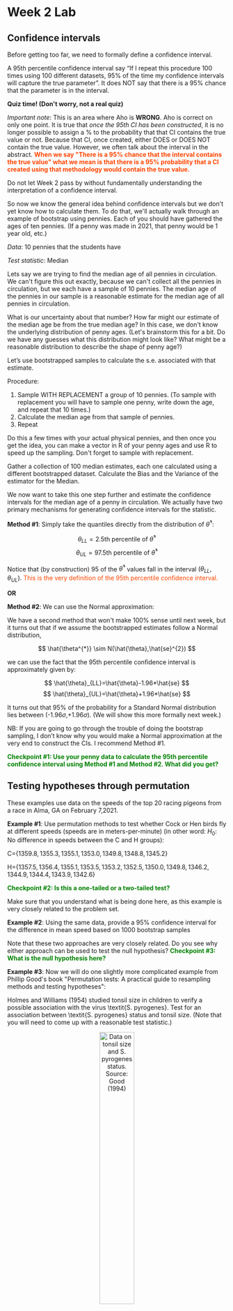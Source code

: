 Week 2 Lab
=============

Confidence intervals
-----------------------

Before getting too far, we need to formally define a confidence interval. 

A 95th percentile confidence interval say “If I repeat this procedure 100 times using 100 different datasets, 95% of the time my confidence intervals will capture the true parameter”. It does NOT say that there is a 95% chance that the parameter is in the interval.

**Quiz time! (Don't worry, not a real quiz)**

*Important note*: This is an area where Aho is **WRONG**. Aho is correct on only one point. It is true that *once the 95th CI has been constructed*, it is no longer possible to assign a $\%$ to the probability that that CI contains the true value or not. Because that CI, once created, either DOES or DOES NOT contain the true value. However, we often talk about the interval in the abstract. **<span style="color: orangered;">When we say "There is a 95$\%$ chance that the interval contains the true value" what we mean is that there is a 95$\%$ probability that a CI created using that methodology would contain the true value.</span>**

Do not let Week 2 pass by without fundamentally understanding the interpretation of a confidence interval. 

So now we know the general idea behind confidence intervals but we don't yet know how to calculate them. To do that, we'll actually walk through an example of bootstrap using pennies. Each of you should have gathered the ages of ten pennies. (If a penny was made in 2021, that penny would be 1 year old, etc.)

*Data*: 10 pennies that the students have

*Test statistic*: Median

Lets say we are trying to find the median age of all pennies in circulation. We can't figure this out exactly, because we can't collect all the pennies in circulation, but we each have a sample of 10 pennies. The median age of the pennies in our sample is a reasonable estimate for the median age of all pennies in circulation. 

What is our uncertainty about that number? How far might our estimate of the median age be from the true median age? In this case, we don't know the underlying distribution of penny ages. (Let's brainstorm this for a bit. Do we have any guesses what this distribution might look like? What might be a reasonable distribution to describe the shape of penny age?) 

Let’s use bootstrapped samples to calculate the s.e. associated with that estimate.

Procedure: 
1. Sample WITH REPLACEMENT a group of 10 pennies. (To sample with replacement you will have to sample one penny, write down the age, and repeat that 10 times.)
2. Calculate the median age from that sample of pennies.
3. Repeat

Do this a few times with your actual physical pennies, and then once you get the idea, you can make a vector in R of your penny ages and use R to speed up the sampling. Don't forget to sample with replacement.

Gather a collection of 100 median estimates, each one calculated using a different bootstrapped dataset. Calculate the Bias and the Variance of the estimator for the Median.

We now want to take this one step further and estimate the confidence intervals for the median age of a penny in circulation. We actually have two primary mechanisms for generating confidence intervals for the statistic.

**Method #1**: Simply take the quantiles directly from the distribution of $\hat{\theta}^{*}$:

$$
\theta_{LL} = \mbox{2.5th percentile of } \hat{\theta}^{*}
$$
$$
\theta_{UL} = \mbox{97.5th percentile of } \hat{\theta}^{*}
$$

Notice that (by construction) 95$%$ of the $\hat{\theta}^{*}$ values fall in the interval $(\theta_{LL},\theta_{UL})$. <span style="color: orangered;">This is the very definition of the 95th percentile confidence interval.</span>

**OR** 

**Method #2**: We can use the Normal approximation:

We have a second method that won't make 100\% sense until next week, but it turns out that if we assume the bootstrapped estimates follow a Normal distribution, 

$$
\hat{\theta^{*}} \sim N(\hat{\theta},\hat{se}^{2})
$$

we can use the fact that the 95th percentile confidence interval is approximately given by:

$$
\hat{\theta}_{LL}=\hat{\theta}-1.96*\hat{se}
$$
$$
\hat{\theta}_{UL}=\hat{\theta}+1.96*\hat{se}
$$

It turns out that 95$\%$ of the probability for a Standard Normal distribution lies between (-1.96$\sigma$,+1.96$\sigma$). (We will show this more formally next week.) 

NB: If you are going to go through the trouble of doing the bootstrap sampling, I don’t know why you would make a Normal approximation at the very end to construct the CIs. I recommend Method #1.

**<span style="color: green;">Checkpoint #1: Use your penny data to calculate the 95th percentile confidence interval using Method #1 and Method #2. What did you get?</span>**

Testing hypotheses through permutation
------------------------------------

These examples use data on the speeds of the top 20 racing pigeons from a race in Alma, GA on February 7,2021. 

**Example #1**: Use permutation methods to test whether Cock or Hen birds fly at different speeds (speeds are in meters-per-minute) (in other word: $H_{0}$: No difference in speeds between the C and H groups):

C=$\{1359.8,1355.3,1355.1,1353.0,1349.8,1348.8,1345.2\}$

H=$\{1357.5,1356.4,1355.1,1353.5,1353.2,1352.5,1350.0,1349.8,1346.2,1344.9,1344.4,1343.9,1342.6\}$

**<span style="color: green;">Checkpoint #2: Is this a one-tailed or a two-tailed test?</span>**

Make sure that you understand what is being done here, as this example is very closely related to the problem set.


**Example #2**: Using the same data, provide a 95% confidence interval for the difference in mean speed based on 1000 bootstrap samples

Note that these two approaches are very closely related. Do you see why either approach can be used to test the null hypothesis? **<span style="color: green;">Checkpoint #3: What is the null hypothesis here?</span>**

**Example #3**: Now we will do one slightly more complicated example from Phillip Good's book "Permutation tests: A practical guide to resampling methods and testing hypotheses":

Holmes and Williams (1954) studied tonsil size in children to verify a possible association with the virus \textit{S. pyrogenes}. Test for an association between \textit{S. pyrogenes} status and tonsil size. (Note that you will need to come up with a reasonable test statistic.)

<div class="figure" style="text-align: center">
<img src="Table2categories.png" alt="Data on tonsil size and S. pyrogenes status. Source: Good (1994)" width="40%" />
<p class="caption">(\#fig:unnamed-chunk-1)Data on tonsil size and S. pyrogenes status. Source: Good (1994)</p>
</div>

Now lets consider the full dataset, where tonsil size is divided into three categories. How would we do the test now? **<span style="color: green;">Checkpoint #4: What is the new test statistic? (There are many options.)</span>** What 'labels' do you permute?

<div class="figure" style="text-align: center">
<img src="Table3categories.png" alt="Fill dataset on tonsil size and S. pyrogenes status. Source: Good (1994)" width="50%" />
<p class="caption">(\#fig:unnamed-chunk-2)Fill dataset on tonsil size and S. pyrogenes status. Source: Good (1994)</p>
</div>

Basics of bootstrap and jackknife
------------------------------------

To get started with bootstrap and jackknife techniques, we start by working through a very simple example. First we simulate some data


```r
x<-seq(0,9,by=1)
```

This will constutute our "data". Let's print the result of sampling with replacement to get a sense for it...


```r
table(sample(x,size=length(x),replace=T))
```

```
## 
## 0 1 3 5 6 8 9 
## 2 1 1 1 2 2 1
```

Now we will write a little script to take bootstrap samples and calculate the means of each of these bootstrap samples


```r
xmeans<-vector(length=1000)
for (i in 1:1000)
  {
  xmeans[i]<-mean(sample(x,replace=T))
  }
```

The actual number of bootstrapped samples is arbitrary *at this point* but there are ways of characterizing the precision of the bootstrap (jackknife-after-bootstrap) which might inform the number of bootstrap samples needed. *In practice*, people tend to pick some arbitrary but large number of bootstrap samples because computers are so fast that it is often easy to draw far more samples than are actually needed. When calculation of the statistic is slow (as might be the case if you are using the samples to construct a phylogeny, for example), then you would need to be more concerned with the number of bootstrap samples. 

First, lets just look at a histogram of the bootstrapped means and plot the actual sample mean on the histogram for comparison



```r
hist(xmeans,breaks=30,col="pink")
abline(v=mean(x),lwd=2)
```

<img src="Week-2-lab_files/figure-html/unnamed-chunk-6-1.png" width="672" />

Calculating bias and standard error
-----------------------------------

From these we can calculate the bias and standard deviation for the mean (which is the "statistic"):

$$
\widehat{Bias_{boot}} = \left(\frac{1}{k}\sum^{k}_{i=1}\theta^{*}_{i}\right)-\hat{\theta}
$$


```r
bias.boot<-mean(xmeans)-mean(x)
bias.boot
```

```
## [1] -0.0376
```

```r
hist(xmeans,breaks=30,col="pink")
abline(v=mean(x),lwd=5,col="black")
abline(v=mean(xmeans),lwd=2,col="yellow")
```

<img src="Week-2-lab_files/figure-html/unnamed-chunk-7-1.png" width="672" />

$$
\widehat{s.e._{boot}} = \sqrt{\frac{1}{k-1}\sum^{k}_{i=1}(\theta^{*}_{i}-\bar{\theta^{*}})^{2}}
$$


```r
se.boot<-sd(xmeans)
```

We can find the confidence intervals in two ways:

Method #1: Assume the bootstrap statistics are normally distributed


```r
LL.boot<-mean(xmeans)-1.96*se.boot #where did 1.96 come from?
UL.boot<-mean(xmeans)+1.96*se.boot
LL.boot
```

```
## [1] 2.707562
```

```r
UL.boot
```

```
## [1] 6.217238
```

Method #2: Simply take the quantiles of the bootstrap statistics


```r
quantile(xmeans,c(0.025,0.975))
```

```
##  2.5% 97.5% 
##   2.7   6.2
```

Let's compare this to what we would have gotten if we had used normal distribution theory. First we have to calculate the standard error:


```r
se.normal<-sqrt(var(x)/length(x))
LL.normal<-mean(x)-qt(0.975,length(x)-1)*se.normal
UL.normal<-mean(x)+qt(0.975,length(x)-1)*se.normal
LL.normal
```

```
## [1] 2.334149
```

```r
UL.normal
```

```
## [1] 6.665851
```

In this case, the confidence intervals we got from the normal distribution theory are too wide.

**<span style="color: green;">Checkpoint #6: Does it make sense why the normal distribution theory intervals are too wide?</span>** Because the original were were uniformly distributed, the data has higher variance than would be expected and therefore the standard error is higher than would be expected.

There are two packages that provide functions for bootstrapping, 'boot' and 'boostrap'. We will start by using the 'bootstrap' package, which was originally designed for Efron and Tibshirani's monograph on the bootstrap. 

To test the main functionality of the 'bootstrap' package, we will use the data we already have. The 'bootstrap' function requires the input of a user-defined function to calculate the statistic of interest. Here I will write a function that calculates the mean of the input values.


```r
library(bootstrap)
theta<-function(x)
  {
    mean(x)
  }
results<-bootstrap(x=x,nboot=1000,theta=theta)
results
```

```
## $thetastar
##    [1] 5.0 4.7 4.2 4.2 4.8 4.3 4.3 6.2 3.7 5.3 3.5 5.3 5.7 3.3 3.8 4.8 4.2 5.5
##   [19] 3.5 4.0 5.4 3.9 3.6 4.6 5.5 4.9 5.7 2.9 4.2 4.6 4.5 3.4 4.4 4.8 6.0 2.3
##   [37] 3.5 5.4 4.1 4.0 3.9 2.8 2.9 3.8 4.5 4.9 3.6 4.6 4.1 7.4 2.9 4.8 5.2 2.5
##   [55] 3.9 4.2 4.0 4.6 4.3 5.9 3.7 3.9 4.5 2.9 3.8 3.1 2.9 5.0 3.9 4.3 3.8 4.3
##   [73] 4.2 5.7 3.9 2.5 3.6 5.7 4.3 4.2 2.5 4.8 3.3 4.1 4.1 4.6 4.3 5.2 4.8 4.3
##   [91] 5.5 4.1 4.9 4.7 5.4 4.6 4.1 3.9 4.4 5.0 5.4 2.9 4.4 4.3 3.3 3.6 3.7 5.0
##  [109] 4.5 5.2 6.6 3.9 3.3 5.1 5.4 3.1 3.7 3.1 6.9 4.9 3.6 4.7 4.9 4.1 4.0 3.7
##  [127] 5.7 5.9 3.7 4.2 2.4 4.2 3.8 4.1 3.8 5.0 4.1 4.5 3.6 2.8 7.4 4.3 4.8 4.9
##  [145] 4.3 3.1 5.1 5.2 6.1 4.4 4.1 4.9 6.0 5.4 4.8 4.1 5.5 4.1 4.8 3.1 6.5 5.5
##  [163] 4.8 5.8 3.8 3.8 5.4 4.2 4.1 5.4 4.9 4.9 4.1 4.1 5.2 5.3 2.5 4.8 4.3 4.7
##  [181] 4.4 2.7 5.1 5.3 4.4 3.6 4.0 4.4 5.1 5.5 3.0 4.1 4.6 5.6 4.1 4.0 5.6 4.6
##  [199] 5.0 3.7 5.6 2.9 4.7 4.9 5.0 5.8 4.3 5.5 4.7 5.6 4.6 4.6 3.9 4.4 6.3 5.5
##  [217] 6.4 5.7 4.0 2.7 4.6 7.1 4.9 4.8 5.1 3.1 5.4 4.1 3.2 5.2 4.9 5.3 3.7 4.6
##  [235] 4.7 5.1 5.3 4.8 5.2 3.2 4.1 5.5 4.2 5.2 5.2 4.3 4.1 3.9 5.9 5.1 6.5 4.3
##  [253] 3.7 3.3 3.5 4.8 3.2 3.9 4.3 3.4 4.9 5.5 4.9 2.9 3.5 4.2 5.2 2.8 2.6 3.1
##  [271] 4.5 5.0 4.0 3.9 5.4 4.8 5.5 5.6 3.6 4.8 3.6 4.8 3.5 2.8 5.4 4.4 4.2 4.3
##  [289] 6.1 3.4 3.5 5.7 3.7 4.3 4.7 4.5 3.9 6.2 4.4 4.8 3.9 4.5 4.3 3.9 4.9 3.4
##  [307] 3.9 1.9 4.3 5.0 3.0 4.7 3.9 5.2 4.6 5.7 5.9 4.9 5.3 5.2 5.2 1.7 5.0 5.0
##  [325] 4.8 4.2 3.8 4.7 3.2 4.2 4.2 4.3 5.1 3.9 5.6 4.9 4.4 4.6 3.3 5.9 4.2 5.1
##  [343] 3.2 5.2 3.8 4.0 4.3 3.5 4.1 3.7 5.9 4.1 6.0 6.1 4.1 5.0 5.6 4.5 5.6 2.8
##  [361] 4.3 5.1 3.9 3.3 3.4 5.1 5.6 4.4 3.4 3.9 5.4 5.4 3.3 4.7 5.3 3.8 2.9 4.1
##  [379] 3.4 2.5 5.0 5.5 5.5 2.9 4.9 4.9 6.1 3.8 4.9 3.6 4.9 4.4 3.9 4.5 3.7 3.2
##  [397] 5.0 3.9 4.5 4.3 3.9 4.5 4.0 6.0 5.2 2.7 3.5 3.8 3.6 6.2 4.3 5.3 5.7 3.3
##  [415] 3.7 3.8 4.8 4.6 4.6 6.0 3.0 5.3 3.5 4.3 3.1 3.4 4.3 4.7 4.5 5.4 4.3 3.6
##  [433] 4.7 4.1 5.0 5.7 5.7 4.7 3.9 6.2 5.2 6.2 4.4 4.9 4.0 5.3 5.1 5.8 7.4 3.4
##  [451] 2.2 5.4 3.7 6.1 4.9 5.2 5.2 5.5 4.9 4.1 5.3 4.0 4.7 2.9 3.7 5.0 3.8 4.4
##  [469] 5.3 3.2 5.5 2.2 2.7 3.1 3.7 5.8 4.7 3.5 3.0 5.3 2.4 4.5 4.4 6.4 2.9 5.4
##  [487] 3.8 4.6 3.9 4.6 5.6 4.7 4.8 4.4 3.6 4.7 4.3 3.5 3.7 5.1 4.6 5.2 4.9 3.3
##  [505] 4.6 3.4 6.0 4.2 5.1 4.3 4.3 4.5 4.7 4.4 5.3 4.1 3.8 5.2 2.5 5.2 5.8 4.2
##  [523] 6.0 4.1 3.2 5.9 4.2 4.7 4.4 6.1 2.2 5.7 5.3 4.6 5.6 4.1 4.8 3.9 5.5 2.7
##  [541] 3.0 6.0 3.7 3.8 5.6 4.2 4.7 5.0 3.3 4.7 3.7 6.4 3.4 7.0 4.1 5.0 3.9 4.7
##  [559] 4.3 4.0 4.7 5.2 3.0 4.0 3.8 5.1 5.5 3.9 6.1 4.2 5.4 2.9 3.9 3.6 5.2 6.2
##  [577] 4.3 4.8 4.9 6.1 4.2 3.0 4.8 4.3 4.3 5.1 5.6 5.1 4.5 3.7 4.0 5.0 5.2 3.8
##  [595] 6.1 4.7 3.6 4.1 4.2 3.9 6.2 4.5 4.8 3.7 3.9 4.1 4.3 5.7 4.3 3.7 3.3 3.6
##  [613] 3.3 4.0 6.6 3.0 5.4 4.2 5.4 4.1 2.9 5.0 4.2 4.6 4.3 4.2 4.7 5.2 5.0 5.2
##  [631] 4.8 4.2 4.7 5.8 4.7 5.6 4.0 5.5 5.4 4.1 5.6 4.9 3.1 3.1 4.6 4.2 4.9 2.9
##  [649] 5.0 4.0 3.4 3.6 5.5 2.8 4.9 4.0 5.2 2.6 2.4 3.5 4.8 5.3 2.3 2.7 5.8 3.9
##  [667] 4.5 4.0 3.6 4.9 2.8 3.8 4.9 5.1 5.2 4.8 5.1 4.6 3.9 4.6 3.6 4.5 6.0 5.2
##  [685] 4.4 4.8 4.5 4.6 4.9 5.9 3.6 3.8 5.5 4.9 4.5 3.7 2.7 4.8 5.5 3.8 5.1 3.6
##  [703] 4.5 5.1 5.6 5.4 5.1 4.6 4.5 4.4 4.7 4.7 3.7 5.0 4.7 5.9 5.8 2.6 3.7 5.1
##  [721] 3.2 4.4 4.6 5.9 7.0 5.7 3.5 5.4 4.2 4.5 5.6 2.8 4.9 4.9 2.9 3.0 6.8 5.1
##  [739] 5.2 5.5 5.1 3.6 4.7 5.3 4.9 4.3 5.1 3.7 5.2 1.7 4.0 4.0 4.8 3.5 3.5 5.3
##  [757] 5.0 3.0 4.3 5.8 5.1 5.0 7.0 3.8 6.2 4.7 4.7 4.3 4.1 5.0 4.8 4.5 3.8 5.0
##  [775] 3.3 5.3 3.7 3.8 5.1 4.8 4.1 4.0 3.9 5.3 3.4 4.9 4.2 6.8 5.1 4.4 4.9 5.8
##  [793] 5.3 3.5 6.2 4.8 4.3 4.5 3.3 3.1 3.3 5.2 3.9 5.0 5.1 4.7 4.4 5.9 5.3 4.6
##  [811] 3.3 6.1 4.3 3.4 4.8 4.5 5.1 4.8 4.2 4.7 3.7 5.6 4.1 3.5 5.7 3.2 3.6 2.6
##  [829] 4.0 3.8 3.9 5.0 6.4 5.2 4.0 5.0 3.5 6.0 3.5 3.9 4.3 4.5 5.4 6.3 5.1 4.5
##  [847] 4.2 4.0 4.1 3.4 4.6 5.8 5.4 4.7 6.2 5.0 3.1 5.9 4.4 4.4 3.5 4.3 5.3 3.5
##  [865] 4.5 2.9 4.1 3.3 4.3 6.2 3.4 5.0 5.1 5.5 3.1 4.1 3.7 3.8 3.5 5.2 4.2 4.2
##  [883] 5.3 4.0 1.7 5.3 5.0 4.4 4.7 4.5 5.6 4.7 5.0 4.0 4.3 5.1 3.1 5.6 6.3 3.6
##  [901] 4.5 3.9 4.5 3.7 5.9 4.1 4.4 5.2 2.7 4.8 2.3 3.3 5.2 5.7 4.7 5.8 5.2 5.3
##  [919] 3.8 5.9 4.9 5.6 4.3 5.3 4.0 4.6 4.1 5.8 4.1 5.5 3.3 5.4 5.1 4.8 4.4 5.4
##  [937] 4.7 5.5 3.7 5.1 3.2 4.9 3.3 5.2 4.1 5.7 5.3 6.3 5.0 4.9 5.1 4.7 5.2 3.0
##  [955] 4.5 4.1 3.7 5.4 4.6 3.4 4.8 5.3 3.5 4.4 4.5 3.8 4.5 5.0 6.1 4.2 5.2 5.2
##  [973] 4.6 3.6 4.3 4.3 5.5 2.9 4.8 4.2 3.1 4.0 5.3 4.2 6.1 5.6 4.7 5.1 4.6 6.3
##  [991] 3.4 4.9 5.2 4.3 4.7 5.2 3.9 5.5 4.6 4.5
## 
## $func.thetastar
## NULL
## 
## $jack.boot.val
## NULL
## 
## $jack.boot.se
## NULL
## 
## $call
## bootstrap(x = x, nboot = 1000, theta = theta)
```

```r
quantile(results$thetastar,c(0.025,0.975))
```

```
##  2.5% 97.5% 
##   2.7   6.2
```

Notice that we get exactly what we got last time. This illustrates an important point, which is that the bootstrap functions are often no easier to use than something you could write yourself.

You can also define a function of the bootstrapped statistics (we have been calling this theta) to pull out immediately any summary statistics you are interested in from the bootstrapped thetas.

Here I will write a function that calculates the bias of my estimate of the mean (which is 4.5 [i.e. the mean of the number 0,1,2,3,4,5,6,7,8,9])


```r
bias<-function(x)
  {
  mean(x)-4.5
  }
results<-bootstrap(x=x,nboot=1000,theta=theta,func=bias)
results
```

```
## $thetastar
##    [1] 6.4 5.6 7.1 3.1 4.5 2.9 5.1 4.1 3.0 3.8 5.8 4.8 3.7 4.5 4.2 4.0 3.9 5.2
##   [19] 5.0 2.9 4.2 4.7 5.4 3.6 5.4 4.4 5.1 6.1 3.3 6.8 3.6 4.8 4.9 4.3 4.7 5.5
##   [37] 5.0 4.2 5.4 3.5 4.4 5.9 3.9 4.8 5.3 4.4 5.2 5.6 3.5 3.6 2.8 4.5 4.6 3.0
##   [55] 4.3 4.6 5.2 5.1 4.1 5.0 5.6 3.6 3.3 4.5 5.3 5.2 3.2 6.1 4.2 5.2 4.6 3.7
##   [73] 3.1 5.0 5.7 5.7 5.5 4.0 3.8 3.1 4.1 3.7 4.0 4.6 4.6 4.6 5.2 5.1 6.6 5.4
##   [91] 4.5 4.2 6.6 4.2 2.8 4.4 5.9 4.1 3.9 3.4 4.7 4.4 4.9 4.1 4.2 4.9 5.3 5.2
##  [109] 6.2 2.3 3.5 4.7 4.1 4.7 6.1 5.1 4.9 3.5 4.6 4.7 6.9 5.3 3.5 3.6 4.2 4.0
##  [127] 5.7 5.2 4.3 6.1 4.8 4.7 4.9 6.5 3.4 4.3 2.7 4.0 5.1 3.7 5.3 4.6 5.8 3.3
##  [145] 4.2 5.6 3.2 3.7 4.0 4.4 4.1 5.2 3.4 3.8 3.2 4.3 4.2 3.1 3.8 3.8 4.9 5.1
##  [163] 3.4 5.6 5.1 4.0 5.3 4.1 5.8 4.0 4.5 4.2 2.7 3.9 5.1 4.8 4.9 4.9 4.0 3.5
##  [181] 5.6 3.6 3.9 5.0 2.9 4.9 4.3 4.6 4.4 4.1 4.7 5.1 3.7 6.3 4.1 3.8 3.7 4.5
##  [199] 4.0 5.1 3.7 5.7 6.0 4.8 5.3 4.4 5.0 3.8 4.7 3.5 4.9 4.2 2.8 5.7 6.5 5.6
##  [217] 2.2 4.5 4.2 3.4 4.9 4.9 2.8 4.2 4.9 5.5 4.8 3.4 5.8 4.0 3.3 3.9 2.8 3.8
##  [235] 5.0 4.9 4.2 4.7 5.0 4.2 5.2 5.5 3.6 4.6 6.3 3.4 4.3 3.1 3.7 5.5 4.6 5.7
##  [253] 5.2 3.4 5.1 4.8 6.2 5.0 2.9 4.3 4.0 2.6 3.6 5.1 3.9 3.3 3.9 4.3 5.0 4.5
##  [271] 4.8 4.1 4.9 4.6 4.0 6.8 3.5 5.4 5.0 4.7 7.0 5.2 5.2 4.6 4.6 3.7 3.3 4.3
##  [289] 4.1 4.7 4.4 4.6 4.6 5.3 5.1 4.3 2.8 5.8 3.6 3.9 5.3 3.7 5.7 5.4 3.3 2.6
##  [307] 4.3 3.8 4.4 4.9 6.1 4.0 5.2 4.8 4.8 5.3 3.7 4.6 3.9 4.1 3.2 4.6 1.8 4.4
##  [325] 4.8 3.5 3.1 4.0 5.8 3.0 5.3 4.6 3.2 4.9 5.0 4.0 3.8 6.3 3.6 4.4 5.1 3.3
##  [343] 4.5 3.3 3.4 6.0 3.8 3.6 5.4 3.5 3.8 3.8 5.6 3.6 5.2 4.8 3.8 3.0 4.0 4.5
##  [361] 5.0 4.9 3.6 4.7 6.8 5.1 5.1 4.6 4.6 4.7 2.0 4.6 4.6 5.2 3.8 4.8 4.1 5.1
##  [379] 4.2 5.1 3.8 4.4 4.5 4.6 4.1 6.7 2.1 5.6 3.5 4.9 5.8 3.9 4.4 4.8 2.7 4.8
##  [397] 4.2 5.0 4.4 6.1 4.4 4.9 2.4 5.6 3.6 4.1 5.3 3.7 5.4 5.8 4.2 4.7 4.8 6.5
##  [415] 6.1 4.8 4.2 4.7 4.6 5.1 4.7 4.1 4.6 3.4 5.6 4.6 4.9 5.0 5.0 4.2 4.6 4.4
##  [433] 5.1 4.2 4.1 3.6 5.3 3.1 6.2 3.8 4.1 3.9 5.7 3.7 3.8 3.9 3.6 5.1 4.9 5.0
##  [451] 4.1 5.7 4.1 5.6 5.4 6.1 4.5 4.0 5.6 3.2 4.8 4.6 5.4 2.8 3.7 3.8 2.6 5.3
##  [469] 4.2 5.8 3.5 4.9 4.8 3.5 5.2 3.8 3.5 2.8 4.8 4.9 4.8 3.4 4.1 5.3 2.9 5.0
##  [487] 6.0 4.2 5.7 3.9 3.5 3.3 5.8 4.5 4.4 2.6 4.9 6.1 4.4 5.2 4.6 4.7 3.5 4.2
##  [505] 4.0 4.4 5.2 2.7 5.0 5.6 5.6 4.2 4.3 4.6 4.7 3.3 5.4 6.2 4.2 5.1 5.4 4.3
##  [523] 5.1 4.5 3.7 5.5 5.1 6.7 4.0 5.3 4.7 6.0 4.5 4.5 4.4 4.7 3.7 5.8 6.0 4.3
##  [541] 5.5 3.7 5.4 4.4 4.9 4.2 2.6 4.4 4.9 4.4 4.8 4.7 4.9 3.4 5.7 4.8 4.5 3.4
##  [559] 3.2 4.4 4.4 2.7 4.8 4.2 5.2 3.9 3.6 5.3 2.4 3.9 3.1 4.6 5.5 5.0 3.9 4.4
##  [577] 5.6 3.9 5.4 5.4 3.4 4.8 4.9 2.7 5.0 5.4 5.0 5.4 4.3 4.8 5.6 4.4 4.9 3.4
##  [595] 3.8 3.8 4.0 4.3 3.9 2.5 4.0 3.6 4.5 4.4 3.6 4.9 4.8 3.1 3.9 4.7 3.8 5.5
##  [613] 3.4 3.3 4.0 3.8 4.3 4.9 4.4 4.9 4.4 3.7 4.1 4.4 4.0 5.0 5.4 3.0 2.1 4.0
##  [631] 5.2 4.8 5.0 3.8 4.3 3.2 3.5 5.1 4.0 4.0 3.8 5.7 4.6 3.6 5.7 4.9 3.8 7.2
##  [649] 5.3 4.1 3.0 6.7 4.9 3.4 6.7 6.2 4.8 5.3 2.4 3.6 4.8 5.3 4.6 5.2 3.7 3.8
##  [667] 3.4 3.7 4.1 3.5 3.1 5.0 4.0 4.3 5.4 4.0 3.8 3.9 3.5 3.8 5.4 4.7 4.1 3.6
##  [685] 3.1 6.3 4.6 4.7 4.9 5.1 3.7 5.0 3.3 3.5 5.9 3.0 4.6 4.7 4.9 3.6 5.3 3.6
##  [703] 3.6 3.2 3.9 5.0 4.8 4.8 4.5 5.3 2.7 5.4 3.6 5.2 4.4 4.5 3.3 3.8 3.5 5.3
##  [721] 5.6 5.3 5.4 6.8 6.9 4.4 5.1 4.0 3.0 5.1 6.0 3.8 4.1 2.5 5.7 3.9 4.5 5.5
##  [739] 2.5 3.7 4.9 2.9 6.2 5.1 5.4 5.2 3.4 5.4 4.9 3.1 4.7 5.4 3.7 2.7 5.9 4.0
##  [757] 3.3 4.6 3.5 4.9 3.5 4.4 5.2 4.5 5.8 4.1 5.8 2.4 5.1 5.3 3.7 5.1 4.6 4.1
##  [775] 3.6 5.5 5.1 4.5 3.8 2.3 3.6 5.8 4.0 4.5 5.3 3.7 4.8 4.0 4.1 5.2 3.5 2.7
##  [793] 2.9 4.1 6.2 3.8 5.4 5.2 3.9 5.0 3.9 2.0 3.6 3.5 5.0 3.7 3.8 4.3 4.0 3.3
##  [811] 2.7 3.5 3.7 3.9 5.2 3.8 5.9 5.7 4.4 4.0 4.7 6.0 3.4 6.3 4.3 4.6 2.7 5.2
##  [829] 4.5 5.3 3.5 4.0 4.1 5.1 3.3 6.4 3.1 2.9 5.3 5.7 3.3 6.2 4.2 2.8 6.3 5.7
##  [847] 4.0 3.8 5.7 4.8 5.7 4.2 5.2 3.0 2.9 3.7 5.6 4.8 3.9 3.5 3.7 3.6 3.8 4.2
##  [865] 1.8 3.7 4.5 4.3 6.3 4.3 5.9 4.7 5.6 6.0 4.1 5.5 4.3 3.8 4.3 4.1 4.7 4.9
##  [883] 4.5 4.6 3.3 5.7 3.9 2.9 5.1 4.3 5.7 4.5 4.7 4.3 5.2 3.9 3.8 4.0 6.5 4.1
##  [901] 4.1 4.3 3.9 3.0 4.9 5.6 3.1 4.4 5.4 5.9 4.4 4.4 4.8 4.0 5.2 4.3 3.9 4.1
##  [919] 4.0 3.8 5.2 4.0 4.0 4.5 3.2 3.9 5.1 4.9 5.2 4.1 4.3 3.9 3.7 4.9 2.7 3.6
##  [937] 4.3 4.6 3.9 4.7 4.6 3.9 3.9 3.3 3.2 5.1 4.2 5.4 3.6 4.7 5.2 3.0 3.8 5.8
##  [955] 3.2 4.6 4.2 4.7 3.1 4.5 5.0 6.9 5.5 5.0 2.8 3.7 4.5 4.1 4.2 5.1 4.0 5.7
##  [973] 4.5 3.8 4.5 2.4 6.0 3.4 3.8 4.7 3.6 4.8 4.9 4.7 4.7 4.7 4.7 3.9 4.5 4.3
##  [991] 4.3 4.3 4.1 4.0 5.0 4.7 5.4 3.9 3.2 4.3
## 
## $func.thetastar
## [1] -0.0529
## 
## $jack.boot.val
##  [1]  0.520000000  0.403144654  0.217469880  0.149549550  0.004444444
##  [6] -0.092741935 -0.301457726 -0.368529412 -0.448979592 -0.594857143
## 
## $jack.boot.se
## [1] 1.0679
## 
## $call
## bootstrap(x = x, nboot = 1000, theta = theta, func = bias)
```

Compare this to 'bias.boot' (our result from above). Why might it not be the same? Try running the same section of code several times. See how the value of the bias ($func.thetastar) jumps around? We should not be surprised by this because we can look at the jackknife-after-bootstrap estimate of the standard error of the function (in this case, that function is the bias) and we can see that it is not so small that we wouldn't expect some variation in these values.

Remember, everything we have discussed today are estimates. The statistic as applied to your data will change with new data, as will the standard error, the confidence intervals - everything! All of these values have sampling distributions and are subject to change if you repeated the procedure with new data.

Note that we can calculate any function of $\theta^{*}$. A simple example would be the 72nd percentile:


```r
perc72<-function(x)
  {
  quantile(x,probs=c(0.72))
  }
results<-bootstrap(x=x,nboot=1000,theta=theta,func=perc72)
results
```

```
## $thetastar
##    [1] 4.3 3.7 5.1 4.4 5.5 4.7 5.9 4.7 3.9 4.5 5.4 6.1 5.3 4.0 5.4 4.8 5.5 5.9
##   [19] 4.0 4.0 3.5 6.6 5.3 3.7 4.1 4.0 3.7 4.4 5.1 4.7 5.8 5.2 4.6 4.8 4.1 3.5
##   [37] 6.2 4.1 4.0 3.6 4.3 4.5 5.4 4.0 3.0 4.7 5.4 4.1 2.1 4.3 5.5 5.5 5.9 4.3
##   [55] 4.9 4.3 3.7 4.4 3.8 4.9 3.9 3.7 3.0 4.9 4.5 5.3 4.2 5.1 3.8 6.3 4.1 3.6
##   [73] 4.8 3.0 4.7 5.3 4.3 4.2 5.2 4.9 5.1 3.6 6.8 4.8 5.3 5.1 3.8 3.7 4.6 5.4
##   [91] 4.7 6.1 5.7 5.0 4.1 4.1 3.4 3.0 4.0 6.1 4.4 4.2 5.4 4.5 4.1 3.3 4.9 4.4
##  [109] 3.0 4.7 3.5 3.3 4.8 5.6 2.7 3.3 3.0 3.6 4.4 3.7 5.3 4.0 5.2 5.0 4.2 5.5
##  [127] 3.2 3.7 4.7 4.0 3.5 2.9 3.6 5.2 3.9 4.0 2.2 3.7 5.3 5.2 4.9 4.7 4.8 4.8
##  [145] 4.8 4.1 4.1 4.5 5.9 2.8 4.4 5.0 4.7 3.8 5.0 2.5 3.3 3.6 4.2 5.1 6.3 3.7
##  [163] 3.3 4.7 4.7 4.7 6.1 5.0 2.9 4.6 4.2 4.8 4.6 6.0 5.6 5.0 4.0 2.9 4.4 3.7
##  [181] 4.3 3.3 3.6 5.0 5.5 4.4 2.6 3.2 2.2 4.1 3.8 4.0 4.7 3.7 3.5 6.1 4.2 4.4
##  [199] 4.3 4.6 4.1 3.9 3.4 4.7 5.9 4.1 4.4 3.8 5.8 5.2 4.3 3.8 4.5 4.0 4.7 6.3
##  [217] 4.7 5.3 4.7 3.4 6.1 3.9 3.1 5.5 3.7 4.5 4.5 4.5 3.9 6.1 4.9 5.3 5.1 3.9
##  [235] 5.3 4.9 4.6 5.4 5.2 3.3 5.9 5.2 3.5 4.3 5.2 3.4 5.2 5.9 4.7 6.1 5.2 5.0
##  [253] 4.2 3.6 3.8 4.2 4.3 5.1 5.6 5.2 4.9 3.9 4.9 4.4 4.2 4.3 5.3 4.3 4.3 4.7
##  [271] 4.1 3.0 3.6 3.9 4.0 3.9 5.4 3.0 1.9 4.5 4.9 3.9 5.9 4.9 4.3 4.3 4.7 4.2
##  [289] 6.4 5.0 4.7 4.2 3.7 3.7 3.6 3.9 5.0 5.2 4.3 4.8 4.6 4.0 2.8 5.6 5.0 4.8
##  [307] 4.5 5.1 3.9 5.5 4.3 3.5 4.3 3.7 4.3 4.6 5.7 4.3 5.7 5.1 4.3 5.1 4.5 3.4
##  [325] 4.3 5.1 4.8 5.6 4.0 3.8 5.1 3.3 3.0 3.1 4.8 5.3 4.8 3.6 4.8 4.4 4.1 5.3
##  [343] 3.5 4.3 3.5 4.3 4.9 5.0 3.9 5.4 6.1 6.1 4.6 6.5 5.4 4.6 4.4 5.5 3.3 5.5
##  [361] 3.2 5.5 4.4 3.9 2.3 3.7 3.9 4.2 4.3 5.0 4.0 5.2 4.0 5.0 3.5 5.8 2.8 5.4
##  [379] 4.6 4.3 4.5 5.3 4.5 3.8 4.9 6.2 6.0 5.0 3.2 4.7 2.6 4.8 6.3 4.9 4.7 3.5
##  [397] 4.5 5.0 5.4 4.1 3.9 3.8 5.9 4.4 4.9 3.3 4.7 6.5 3.8 4.0 4.0 6.1 4.3 5.1
##  [415] 2.7 4.7 4.1 4.6 4.4 3.6 5.8 4.2 4.9 4.6 6.0 4.4 5.9 4.8 4.4 5.4 4.6 3.9
##  [433] 2.1 4.4 3.5 4.8 4.9 4.2 6.3 2.9 3.8 4.7 4.7 5.2 5.3 3.0 3.1 4.7 5.0 5.3
##  [451] 4.8 5.1 4.8 3.9 5.0 4.7 3.0 5.7 6.0 5.3 5.1 4.2 4.4 4.5 5.9 4.8 4.8 4.1
##  [469] 5.6 5.4 3.6 4.3 4.2 3.9 5.4 4.7 6.0 6.0 4.3 5.2 2.7 4.1 3.6 3.7 4.6 4.8
##  [487] 3.2 4.6 2.2 3.5 3.6 3.8 3.4 4.1 4.4 5.5 4.0 2.9 3.4 3.8 4.4 4.0 4.1 3.8
##  [505] 4.2 3.7 5.4 4.3 4.5 3.7 4.4 4.4 4.6 3.4 2.4 4.5 4.4 4.6 4.4 4.2 5.8 3.0
##  [523] 4.0 4.3 3.8 5.1 3.6 5.1 4.5 4.4 4.0 4.6 4.2 4.4 3.7 3.8 3.8 3.8 4.0 5.0
##  [541] 5.4 4.8 5.5 3.9 3.3 4.8 5.6 4.1 4.5 5.0 3.8 5.0 5.6 4.0 3.1 5.6 6.6 5.3
##  [559] 6.8 5.4 4.2 4.5 3.9 4.2 3.9 4.2 3.8 5.2 4.6 3.9 5.6 4.4 6.2 5.4 4.4 5.3
##  [577] 3.7 5.4 4.2 4.4 4.0 4.3 4.5 5.2 3.7 5.4 4.6 4.4 4.7 3.0 6.0 4.0 3.5 6.1
##  [595] 4.5 4.8 3.0 3.7 4.4 5.6 4.4 5.3 6.5 3.9 4.4 6.1 5.7 4.8 5.2 4.8 5.6 5.5
##  [613] 3.8 3.5 3.1 4.3 3.2 4.5 5.7 6.7 3.8 5.1 4.6 3.1 5.2 4.1 3.0 6.1 5.7 5.0
##  [631] 4.4 4.3 4.5 4.6 6.2 4.5 5.4 3.6 4.7 3.6 3.7 5.3 3.9 4.3 2.9 2.9 4.1 4.9
##  [649] 4.6 3.2 4.4 4.2 4.7 5.6 5.4 3.4 2.9 4.8 3.8 3.3 3.6 2.8 5.2 6.0 4.7 3.4
##  [667] 5.1 5.3 3.9 6.1 3.3 4.2 4.9 4.6 3.0 4.9 5.9 3.6 3.5 3.8 4.6 3.5 4.2 5.4
##  [685] 3.5 3.9 5.4 5.2 4.1 3.9 5.3 5.3 5.2 5.1 4.3 4.8 5.2 3.3 4.2 5.9 4.9 4.1
##  [703] 4.1 5.0 5.4 4.1 5.5 4.2 2.6 5.7 1.8 3.9 3.2 4.5 3.6 5.2 4.9 5.0 5.9 6.1
##  [721] 4.2 3.2 4.6 4.9 5.0 4.7 5.0 4.0 4.9 6.4 5.1 5.8 4.6 3.9 6.0 4.3 4.7 4.6
##  [739] 3.5 4.4 6.4 6.1 5.1 5.1 5.9 5.0 5.2 4.0 4.7 4.3 4.4 5.1 4.1 3.2 4.0 4.2
##  [757] 5.0 3.8 4.4 5.2 3.7 5.6 4.2 2.8 4.0 5.5 3.8 5.1 3.8 4.5 4.4 3.6 4.8 3.8
##  [775] 4.8 4.2 4.5 4.0 4.4 5.8 3.6 4.5 6.0 4.7 5.1 5.8 3.9 5.3 4.2 5.5 5.4 3.3
##  [793] 4.2 3.9 4.2 3.0 5.0 4.0 4.4 5.7 3.5 4.2 4.0 5.5 4.6 5.1 4.0 3.6 3.9 2.4
##  [811] 3.9 4.9 4.1 4.4 3.2 3.5 3.9 5.1 3.0 5.0 5.3 5.6 3.8 5.5 6.3 4.8 5.1 3.6
##  [829] 4.1 4.9 5.2 5.1 4.9 4.1 4.1 5.1 4.4 5.0 4.0 5.5 3.0 4.3 4.0 3.9 5.3 2.9
##  [847] 5.2 4.9 5.0 3.9 6.0 2.8 3.8 4.7 3.0 5.0 3.3 2.5 3.4 4.1 3.1 4.5 3.8 4.0
##  [865] 5.1 5.1 5.5 4.6 4.5 4.3 5.2 4.5 4.0 6.4 2.3 5.3 4.7 5.0 5.4 3.5 3.8 4.1
##  [883] 3.4 4.4 3.7 4.2 4.7 5.3 3.9 3.7 4.6 3.1 3.7 4.3 4.2 3.9 4.4 3.5 4.4 4.9
##  [901] 3.7 4.6 5.9 4.9 5.8 5.2 4.9 4.7 4.8 4.2 3.2 4.6 4.7 4.1 5.7 3.9 5.5 3.9
##  [919] 3.7 3.1 4.5 4.7 5.5 5.4 5.5 4.0 3.4 3.0 4.0 4.5 2.9 5.3 4.3 3.3 4.5 3.7
##  [937] 5.3 4.6 4.9 4.5 4.8 5.3 4.0 6.3 5.0 3.8 3.2 4.1 5.0 5.0 3.8 3.4 4.9 4.3
##  [955] 4.7 4.5 5.3 3.2 4.6 4.4 5.2 4.7 4.4 5.1 4.7 6.4 4.5 6.3 6.1 5.3 5.6 4.0
##  [973] 5.2 5.1 3.0 6.1 4.3 4.4 5.2 4.1 3.4 2.9 5.4 3.3 4.0 5.6 5.8 4.4 6.1 4.9
##  [991] 4.0 6.4 2.6 2.4 5.4 3.6 3.8 3.3 4.2 4.5
## 
## $func.thetastar
## 72% 
##   5 
## 
## $jack.boot.val
##  [1] 5.400 5.400 5.300 5.200 5.100 4.996 4.800 4.700 4.600 4.400
## 
## $jack.boot.se
## [1] 0.99902
## 
## $call
## bootstrap(x = x, nboot = 1000, theta = theta, func = perc72)
```

On Tuesday we went over an example in which we bootstrapped the correlation coefficient between LSAT scores and GPA. To do that, we sampled pairs of (LSAT,GPA) data with replacement. Here is a little script that would do something like that using (X,Y) data that are independently drawn from the normal distribution


```r
xdata<-matrix(rnorm(30),ncol=2)
```

Everyone's data is going to be different. With such a small sample size, it would be easy to get a positive or negative correlation by random change, but on average across everyone's datasets, there should be zero correlation because the two columns are drawn independently.


```r
n<-15
theta<-function(x,xdata)
  {
  cor(xdata[x,1],xdata[x,2])
  }
results<-bootstrap(x=1:n,nboot=50,theta=theta,xdata=xdata) 
#NB: xdata is passed to the theta function, not needed for bootstrap function itself
```

Notice the parameters that get passed to the 'bootstrap' function are: (1) the indexes which will be sampled with replacement. This is different that the raw data but the end result is the same because both the indices and the raw data get passed to the function 'theta' (2) the number of bootrapped samples (in this case 50) (3) the function to calculate the statistic (4) the raw data.

Lets look at a histogram of the bootstrapped statistics $\theta^{*}$ and draw a vertical line for the statistic as applied to the original data.


```r
hist(results$thetastar,breaks=30,col="pink")
abline(v=cor(xdata[,1],xdata[,2]),lwd=2)
```

<img src="Week-2-lab_files/figure-html/unnamed-chunk-17-1.png" width="672" />

Parametric bootstrap
---------------------

Let's do one quick example of a parametric bootstrap. We haven't introduced distributions yet (except for the Gaussian, or Normal, distribution, which is the most familiar), so lets spend a few minutes exploring the Gamma distribution, just so we have it to work with for testing out parametric bootstrap. All we need to know is that the Gamma distribution is a continuous, non-negative distribution that takes two parameters, which we call "shape" and "rate". Lets plot a few examples just to see what a Gamma distribution looks like. (Note that the Gamma distribution can be parameterized by "shape" and "rate" OR by "shape" and "scale", where "scale" is just 1/"rate". R will allow you to use either (shape,rate) or (shape,scale) as long as you specify which you are providing.

<img src="Week-2-lab_files/figure-html/unnamed-chunk-18-1.png" width="672" />


Let's generate some fairly sparse data from a Gamma distribution


```r
original.data<-rgamma(10,3,5)
```

and calculate the skew of the data using the R function 'skewness' from the 'moments' package. 


```r
library(moments)
theta<-skewness(original.data)
head(theta)
```

```
## [1] -0.545317
```

What is skew? Skew describes how assymetric a distribution is. A distribution with a positive skew is a distribution that is "slumped over" to the right, with a right tail that is longer than the left tail. Alternatively, a distribution with negative skew has a longer left tail. Here we are just using it for illustration, as a property of a distribution that you may want to estimate using your data.

Lets use 'fitdistr' to fit a gamma distribution to these data. This function is an extremely handy function that takes in your data, the name of the distribution you are fitting, and some starting values (for the estimation optimizer under the hood), and it will return the parameter values (and their standard errors). We will learn in a couple weeks how R is doing this, but for now we will just use it out of the box. (Because we generated the data, we happen to know that the data are gamma distributed. In general we wouldn't know that, and we will see in a second that our assumption about the shape of the data really does make a difference.)


```r
library(MASS)
fit<-fitdistr(original.data,dgamma,list(shape=1,rate=1))
# fit<-fitdistr(original.data,"gamma")
# The second version would also work.
fit
```

```
##     shape       rate  
##   5.912816   9.204056 
##  (2.573151) (4.180463)
```

Now lets sample with replacement from this new distribution and calculate the skewness at each step:


```r
results<-c()
for (i in 1:1000)
  {
  x.star<-rgamma(length(original.data),shape=fit$estimate[1],rate=fit$estimate[2])
  results<-c(results,skewness(x.star))
  }
head(results)
```

```
## [1]  0.90042971  0.14707333  0.28038439  0.47057329 -0.07238708 -0.79816791
```

```r
hist(results,breaks=30,col="pink",ylim=c(0,1),freq=F)
```

<img src="Week-2-lab_files/figure-html/unnamed-chunk-22-1.png" width="672" />

Now we have the bootstrap distribution for skewness (the $\theta^{*}$ s), we can compare that to the equivalent non-parametric bootstrap:


```r
results2<-bootstrap(x=original.data,nboot=1000,theta=skewness)
results2
```

```
## $thetastar
##    [1] -1.176000046 -0.588475556 -0.018743686 -0.358812911  0.267618693
##    [6] -2.296166511 -0.558879772 -0.394200425 -0.341656757 -0.967855879
##   [11] -0.654452092  0.073962424 -0.472822518 -0.195226510 -0.257002318
##   [16] -0.543701864 -0.926205020 -0.259428093 -0.514318447 -0.254652531
##   [21]  0.403737021 -0.666027984 -1.844890229 -0.065053251  0.384723566
##   [26] -0.719243577 -0.958647072 -0.164867886 -1.590362224  0.197164161
##   [31] -1.437160815 -0.289487420 -0.883094291 -0.695920089 -0.839443273
##   [36] -1.600126439 -0.417883466 -1.792844147 -0.641558527  0.621403548
##   [41]  0.235568413 -0.752289943  0.005967985  0.219753832  0.375720618
##   [46] -1.089122405 -0.980105130 -0.810423877 -1.196092199 -0.614444338
##   [51]  0.121020278 -0.240778330 -1.963932004 -0.726436830 -0.539022558
##   [56] -0.336575709 -1.223891944 -0.813073568 -0.976407075 -0.853917632
##   [61]  0.054041615 -0.484990042  0.074814343 -1.023216947 -0.199349789
##   [66] -0.059433737 -0.054738005 -0.569370007 -0.319633576  1.038530775
##   [71] -0.693116179 -0.434237881 -0.300611342  0.254765884 -0.469166312
##   [76] -0.318274946 -1.107226779 -0.872089847 -0.806590052  0.098784486
##   [81] -0.929647374 -0.967687466  0.155772113  0.127638679 -0.822163443
##   [86] -0.636634722 -0.757026352 -1.011335345 -0.967855879 -0.919288770
##   [91]  0.489666936 -1.106758450  0.057633562 -0.225182515 -0.591089555
##   [96] -1.047709351 -0.729980492  0.443313101 -0.526011652 -0.436086230
##  [101] -0.320265286 -0.869351173 -0.528458722 -0.377942304  0.121366631
##  [106] -0.900899040 -0.763386473 -0.361112319 -0.710059578  0.385395723
##  [111] -0.613732682  0.416104999 -0.122920334 -0.136182456 -1.091645044
##  [116] -0.745998929 -0.128745919 -0.434697886 -1.050864406 -0.495110942
##  [121] -0.722158627 -1.002726795 -0.546957844 -1.670700884 -0.265320021
##  [126]  0.419230383 -1.011211118 -0.938463784 -1.253861896 -0.244038561
##  [131] -0.527866235 -0.547548287 -1.342613135 -0.742218339 -0.690149096
##  [136]  0.222536533 -0.273944510  0.002432092  0.931134296  0.472802378
##  [141] -1.694631042  0.025282159  0.125434435  0.459980771 -0.829240485
##  [146] -0.349222197 -0.579199087  0.902333305 -0.523816371 -0.075525552
##  [151] -1.155886884 -1.041537126  0.094341813  0.253182188  0.153752976
##  [156] -1.163542547 -1.243113175 -0.348896691 -0.522663465 -0.392996477
##  [161] -1.730126270 -0.537466169 -0.525263220 -0.882600115 -1.697218356
##  [166] -0.594394993 -1.572259161 -0.689854062 -0.935830324  0.242942380
##  [171] -0.829185967  0.187562719 -1.179388926 -0.218687337 -1.264729729
##  [176] -0.374854500 -0.483011060 -0.099279673 -0.796902816 -1.229305130
##  [181] -0.164617023 -0.022121599 -0.484669511 -0.042737583 -0.751986096
##  [186]  0.157778581  0.088552015 -0.079347319  0.444167197 -0.696384508
##  [191]  0.691122511 -0.530007361 -0.279294991 -0.449993100 -1.238552668
##  [196] -0.055194056 -0.232085951 -0.308685277 -0.339762046  1.119912801
##  [201] -0.471042935 -0.659145837 -1.125962355 -0.240778330 -0.539787219
##  [206] -0.419606571 -0.530007361  0.937238092 -0.213989933 -1.132234283
##  [211] -0.977275256  0.089280719 -0.747759550 -1.024901051  0.234152914
##  [216] -0.455301779 -0.411104483 -0.915843659 -0.668125124  0.146243742
##  [221] -0.153883493  0.550738358  0.582782890 -0.589514497 -0.609446315
##  [226] -0.442056900 -0.979821703 -1.467928238 -1.801518010 -1.008625199
##  [231] -1.521170239 -0.530721667 -0.185361431 -0.567759975 -0.137205747
##  [236]  0.413991054 -0.610514635  0.006235056 -0.216669621 -0.361434974
##  [241] -0.289002708 -0.703761556 -0.896138519 -1.712200317 -0.498538662
##  [246]  0.934920178 -0.973005257 -0.267946557  0.025284962  0.884407026
##  [251] -1.287820142 -0.455024741 -1.348297099 -1.645122505 -0.057743150
##  [256] -0.613959868 -0.627802225 -0.135556061 -1.031563713 -0.714276959
##  [261] -0.935830324 -1.574994164 -0.691256169 -0.166453181 -0.290146037
##  [266] -1.101435716  0.032161831 -1.100483213 -1.266549402 -0.872265985
##  [271] -0.781462620 -1.089631651  0.224880497 -0.561465764  0.276237251
##  [276] -1.043678926 -0.464904493 -0.239220978  0.126605240 -1.870532749
##  [281] -0.867267731 -0.594772760 -0.494778754  0.125669764 -0.528458722
##  [286] -0.797858271  0.096740584 -0.124524903 -0.737169376 -0.137205747
##  [291]  0.200333258 -1.325029765 -0.548151609 -0.559830670 -0.746834992
##  [296] -0.375430710 -0.738768190  0.002318767 -0.718270085 -0.229083103
##  [301] -0.476844640 -1.916087879 -0.175113928 -0.096261454 -0.451323781
##  [306] -0.274560143 -0.186589811 -0.663660862 -0.958470707 -0.872828619
##  [311] -0.452196331 -1.349186492 -1.547319629 -0.615017746 -0.888266173
##  [316] -0.659247580 -0.720376521  0.395178183 -1.262910588 -0.472228875
##  [321]  0.014795941 -0.453705391 -0.592038494 -0.213608881 -1.030756546
##  [326] -0.813905245 -0.719208100 -1.103795040 -0.992128930 -0.952282131
##  [331]  0.170081256 -0.508058601 -0.264140644 -0.272754180  0.459134153
##  [336] -0.467786750 -0.421587061 -0.724675011 -1.045148671 -0.284198543
##  [341] -0.420834338 -0.239220978  0.721073871 -1.359415688 -1.081997290
##  [346] -1.007548739 -0.224286178 -0.543759296 -0.350912134 -1.468935321
##  [351] -0.203624926 -0.587183092 -0.699928756 -0.696752268 -0.595095502
##  [356] -1.023064524  0.386837256 -0.611125607 -1.082165629 -0.564632703
##  [361] -0.875831212 -0.071356991  0.297812482 -0.730795163 -0.834757075
##  [366] -0.267744516 -1.111883739 -0.353827060 -0.304759908 -0.568005050
##  [371] -0.456191225 -0.078115252  0.812243112 -1.353276767 -0.683261533
##  [376] -0.883009300 -0.647211959  0.203027235 -1.039285696  0.199911655
##  [381]  0.268598000 -0.684494854 -0.667085131  1.316633686 -0.138820289
##  [386] -0.295476370  0.141480596 -1.185124554  0.030419489  0.355210338
##  [391] -0.709992738  0.141417275 -0.212512091  0.041257434 -0.275435840
##  [396] -1.517633382  0.019126730 -0.635468907 -0.003644338 -0.078321838
##  [401] -0.929500861 -0.750323317 -0.267548746 -1.377938124 -0.240038790
##  [406] -0.608801014 -0.613732682 -0.601024306  0.210332381 -0.612474578
##  [411] -0.526594125 -0.273771820 -1.481023505  0.355685960 -0.632620417
##  [416] -0.579333062 -1.387393283 -0.514358975 -0.229890132  0.159512950
##  [421] -0.193462663  0.006762197 -1.174753865 -1.376368157 -0.432094892
##  [426] -0.601794502 -0.854549501 -0.174021926 -0.997460102 -0.743121348
##  [431] -1.151065116  0.080955847 -0.443886368 -0.382876474 -0.721396779
##  [436] -0.096120407 -0.282023587  0.270845688 -1.201268130 -0.286660689
##  [441] -0.526595621 -0.784178852 -1.788380696 -1.100483213 -0.273335578
##  [446] -0.794541664 -1.866402432 -0.696633193 -1.475236668 -0.604528214
##  [451] -0.641271676 -0.983088399 -0.519588545 -0.480662199 -0.576079464
##  [456]  0.088589630 -1.024110120  0.463737096 -1.021542368 -1.085332005
##  [461] -1.231547449 -0.588831881 -0.763604891 -1.234139620 -0.162255779
##  [466] -0.210739589  0.036227114 -1.109770102  0.800281449  0.135010110
##  [471] -0.632197531 -0.386293948 -1.567414116 -0.929414707 -1.133499125
##  [476]  0.486469039 -1.441981641 -0.660450041 -0.602771422 -0.678023794
##  [481] -0.671136381 -1.372279668  0.141800218  0.379587335 -0.930831467
##  [486] -1.001664584 -1.593131297  0.071343427 -1.234476712 -0.788675518
##  [491] -0.520292218 -0.322046067 -1.636993640 -0.154859147 -0.590834962
##  [496] -0.241417402 -0.705949003 -1.006454252 -0.848497571 -0.842900107
##  [501] -0.501947849  0.555150568 -0.786077841 -1.739823255  0.768494315
##  [506] -0.236728801 -1.033112823 -0.626831770 -0.616722699 -1.153037041
##  [511] -1.169710936 -0.535401908 -0.119782975 -0.440675114 -0.472191909
##  [516] -1.114752761 -0.007654014 -0.611320205 -1.043471361 -1.550267163
##  [521] -1.410213660 -0.129386223  0.434242895  0.177088896 -1.353230197
##  [526] -0.927584546  0.008343420 -0.908641939  0.111972495 -0.821839750
##  [531] -0.972613253 -0.684552033 -0.521150743 -0.349482789 -1.078036626
##  [536] -0.662101338  0.079074266 -0.177055839 -2.142741249 -1.043772845
##  [541] -0.603742082 -0.425559714 -0.496432298 -0.630544416 -0.541508747
##  [546] -0.978160357 -0.856876198 -1.426538260 -1.116574118 -0.263833361
##  [551] -1.236657468 -0.170849234 -1.519517298 -1.103795040 -0.567254321
##  [556] -1.520860308 -0.470200292 -0.773703265 -0.844605486 -1.067142484
##  [561] -0.581341176  0.210156398  0.010142366 -1.577507738 -0.485628255
##  [566] -1.642174442 -1.105487518 -0.472822518  0.090743966  0.163497015
##  [571] -1.193423876 -0.608745914 -0.548243771 -0.958796201 -0.390746219
##  [576] -0.021031281 -0.361764098 -0.709885420 -1.153044347 -0.144495012
##  [581] -1.582665398 -0.306810100 -0.735629113 -0.738492927 -0.654972225
##  [586] -0.138787997  0.140737737 -0.675591285 -0.229980514 -0.481781660
##  [591] -0.329552370  0.309429974 -0.886866708 -0.775341252 -0.663655846
##  [596]  0.144342770 -0.980070455 -1.303019552 -1.129165231 -1.842251094
##  [601] -0.515249990 -0.577738914 -0.183661421 -0.497821261 -0.646154185
##  [606] -0.545974031 -0.819904731 -0.480589333  0.131486081 -0.598371472
##  [611]  0.047976751 -0.261280095  0.307423804  1.355735164 -0.495829592
##  [616]  0.029249900  0.925214541 -1.032448707 -1.905808082  0.546068911
##  [621] -0.958506751 -1.750892317 -0.851705323 -0.923180186 -1.137040786
##  [626] -0.675282129 -0.400645223 -1.097719000 -0.155680302  0.106269762
##  [631] -1.662565411  0.378439752 -0.785590297 -0.242817917  0.721572741
##  [636] -0.126286304  0.169709317 -0.054921972  0.031195988  0.125510002
##  [641] -0.244699033 -0.537080515  0.166399713 -0.259116433 -0.191409125
##  [646] -0.314919969  0.430231347 -0.740937192 -0.334252267 -1.080927268
##  [651] -0.620569228 -0.491712183 -1.145935101 -0.212210267  0.018720695
##  [656] -0.077598100 -0.162471657  0.009297866  0.030228512 -0.130870142
##  [661] -0.569370007 -1.278479291 -1.739622785 -0.368707568 -0.782118154
##  [666] -0.671927325 -1.093873268 -0.581767355  0.376581880 -0.949783877
##  [671] -0.286502482 -0.231600863 -0.630067567 -0.319076477  0.128151257
##  [676] -1.248479917 -0.780932562 -2.098931703 -0.323762883 -0.474912320
##  [681]  0.012174399 -1.068391813 -1.648057663 -0.125232226 -0.430783506
##  [686]  0.186918875 -0.523199286  0.316932033 -0.195632647  0.327488430
##  [691] -0.521901328 -0.271002777 -0.725010720 -0.785188978  0.456538098
##  [696]  0.155939293 -1.049057022 -0.602550383 -0.124966671 -0.592569490
##  [701] -0.807381135 -0.239159911 -0.369448995 -1.516290598  0.093703705
##  [706] -0.037598782  0.476021428 -0.723674076 -0.494680830  0.016895158
##  [711] -1.525513806 -1.495167101 -0.632731456  0.162283003 -0.738703071
##  [716] -0.954135473  0.095878289  0.275724545 -0.028329845 -0.271002777
##  [721] -1.289304588 -0.780430206  0.475590441 -0.127057599 -0.575350896
##  [726] -0.854286381 -0.105273857 -1.125965758  0.840047333 -0.672191768
##  [731] -1.125574453 -0.317265693 -1.086343263 -0.331619568 -1.591342297
##  [736] -0.280603345 -0.423976362 -0.281476969 -1.003980990 -2.047489527
##  [741] -1.286192946  0.507513562 -0.133832019 -0.723690680  0.056976332
##  [746] -0.585339264 -1.312849801 -0.565379654 -0.259510021 -0.814846012
##  [751] -1.109446588 -0.604265346 -1.353884293 -0.390654168 -0.328696215
##  [756] -0.802996271 -0.333592787  0.081287024 -0.741183591 -0.454018673
##  [761] -1.122675941 -1.428743771 -1.140737344 -0.581227133  0.242687083
##  [766] -1.148572589 -1.263385841 -1.351138278 -0.525243586 -0.486473089
##  [771] -0.798880544 -0.785109778 -0.612734817 -0.640632616 -0.318793507
##  [776] -0.251998094 -0.559017441 -0.802163892 -0.463561599 -0.796171803
##  [781] -0.439418617 -0.516942075 -0.809089578 -0.869351173 -0.706692348
##  [786] -1.118073383 -1.179684679 -0.648946719 -0.261091035 -1.654069935
##  [791]  0.809062579 -0.173184727 -0.211540765 -0.536509202  0.385595323
##  [796] -1.058941724 -0.139177129  0.384410927 -1.239443796  0.793422667
##  [801] -0.493096171 -1.312681977 -0.731759984 -0.026014170 -0.169609351
##  [806] -0.527770475 -1.218319152 -1.425097260 -0.247689271 -1.132613989
##  [811] -0.868184693 -0.862919682 -1.298084341 -0.467508621 -1.279669811
##  [816] -0.642451087 -0.268248164 -1.394116423 -0.305599256 -1.185886349
##  [821] -0.237136367 -0.909385230 -0.964978159 -0.880056384 -0.518768825
##  [826]  0.165257200 -0.207478473 -0.589253879  0.066138620 -0.554740306
##  [831] -1.449746758 -0.772745380 -0.304646064 -1.751396309 -0.217688251
##  [836]  0.242311022 -0.881259824 -0.448979546 -0.591298569 -0.837923023
##  [841] -0.601775602 -1.080620999  0.041065163 -0.095430617 -0.573427914
##  [846] -0.260791953  0.361569867 -0.984415841  0.153259316 -0.837919515
##  [851] -0.624989378 -1.849959928 -0.987228784 -0.001366112 -0.183117320
##  [856] -0.568694048  0.725279327 -0.530152040 -0.918095043 -0.326034099
##  [861] -0.956184664 -0.803929556 -0.160296872 -0.375326661 -0.516212102
##  [866] -0.256396630 -0.386580643 -0.724806301 -0.323038296  0.360539128
##  [871] -0.151116700 -0.944090378 -1.126917937 -0.073739380 -0.304190856
##  [876]  0.025414501  0.386332512 -0.856351193 -0.871385339 -1.417892223
##  [881]  0.400066318 -0.242050212 -0.718051806 -0.972113896 -0.752999396
##  [886] -0.273955520 -1.140373680 -0.075700677 -1.236536782 -0.889325453
##  [891] -0.142827533 -0.119801056 -0.307344214 -1.157139225 -0.583217442
##  [896]  0.065091338 -0.687894313 -0.826921842 -1.255254361 -1.031411970
##  [901] -0.528640950  0.041065163 -0.466817501 -0.464189179 -0.934703110
##  [906]  0.441312295 -0.659075250  0.155088392  0.061351657 -1.032605722
##  [911] -1.098784428 -0.602986955  0.338687631 -0.750959766 -0.011616299
##  [916] -0.378667756  0.431735284 -0.493359616 -0.220678966 -0.274334770
##  [921] -0.976799949 -0.398741097 -0.410632379 -0.668219151 -0.173105506
##  [926]  0.118322052 -0.183633788 -0.268213978  0.032687168  0.019184865
##  [931] -0.344317021 -0.949874787 -1.049583214 -0.973030986 -0.470755653
##  [936] -1.620280334 -0.802305552 -0.909973075 -0.607937135 -0.657998787
##  [941]  1.222909037 -0.470934871 -0.244742904 -0.341762789 -1.180225238
##  [946] -0.811805821 -0.492077777 -0.377891770 -0.663456951  0.077790101
##  [951] -0.971090377  0.156093807 -0.485874198 -0.606881846 -0.515692219
##  [956] -0.212694156 -1.963591435  0.332659196  0.054921651 -0.706504964
##  [961] -0.411731377 -0.152756961 -0.561639895 -0.545316961 -1.020584311
##  [966] -0.811366112 -1.043352005 -0.314047672 -0.176890838 -1.727466684
##  [971] -1.092169153 -1.345078246 -0.897619416 -0.623134269  0.434971584
##  [976]  0.047436706 -0.580068383 -0.815090353  0.302034643 -0.350680926
##  [981] -1.114259936 -0.596077534 -0.286184735  0.038154781 -0.889325453
##  [986] -0.136976147 -1.356307441 -1.414444562 -1.168519863 -0.959582531
##  [991] -1.100946080 -0.732444542 -0.125974178 -1.043499254 -0.843268131
##  [996] -1.217681816 -0.728442468 -0.942716310 -0.546013709 -1.042264222
## 
## $func.thetastar
## NULL
## 
## $jack.boot.val
## NULL
## 
## $jack.boot.se
## NULL
## 
## $call
## bootstrap(x = original.data, nboot = 1000, theta = skewness)
```

```r
hist(results,breaks=30,col="pink",ylim=c(0,1),freq=F)
hist(results2$thetastar,breaks=30,border="purple",add=T,density=20,col="purple",freq=F)
```

<img src="Week-2-lab_files/figure-html/unnamed-chunk-23-1.png" width="672" />

What would have happened if we would have fit a normal distribution instead of a gamma distribution?


```r
fit2<-fitdistr(original.data,dnorm,start=list(mean=1,sd=1))
```

```
## Warning in densfun(x, parm[1], parm[2], ...): NaNs produced

## Warning in densfun(x, parm[1], parm[2], ...): NaNs produced

## Warning in densfun(x, parm[1], parm[2], ...): NaNs produced

## Warning in densfun(x, parm[1], parm[2], ...): NaNs produced
```

```r
fit2
```

```
##       mean          sd    
##   0.64241544   0.23068210 
##  (0.07294809) (0.05157879)
```

```r
results.norm<-c()
for (i in 1:1000)
  {
  x.star<-rnorm(length(original.data),mean=fit2$estimate[1],sd=fit2$estimate[2])
  results.norm<-c(results.norm,skewness(x.star))
  }
head(results.norm)
```

```
## [1]  0.03367278 -0.01481444  0.50201133 -0.53311830 -0.13646076  0.44818762
```

```r
hist(results,breaks=30,col="pink",ylim=c(0,1),freq=F)
hist(results.norm,breaks=30,col="lightgreen",freq=F,add=T)
hist(results2$thetastar,breaks=30,border="purple",add=T,density=20,col="purple",freq=F)
```

<img src="Week-2-lab_files/figure-html/unnamed-chunk-24-1.png" width="672" />

All three methods (two parametric and one non-parametric) really do give different distributions for the bootstrapped statistic, so the choice of which method is best depends a lot on the situation, how much data you have, and what you might already know about the underlying distribution.

Jackknifing is just as easy at bootstrapping. Here we will do a trivial example for illustration. We will write a little function for the mean even though you could put the function in directly with 'jackknife(x,mean)'


```r
theta<-function(x)
  {
  mean(x)
  }
x<-seq(0,9,by=1)
results<-jackknife(x=x,theta=theta)
results
```

```
## $jack.se
## [1] 0.9574271
## 
## $jack.bias
## [1] 0
## 
## $jack.values
##  [1] 5.000000 4.888889 4.777778 4.666667 4.555556 4.444444 4.333333 4.222222
##  [9] 4.111111 4.000000
## 
## $call
## jackknife(x = x, theta = theta)
```

**<span style="color: green;">Checkpoint #7: Why do we not have to tell the 'jackknife' function how many replicates to do?</span>**

Let's compare this with what we would have obtained from bootstrapping


```r
results2<-bootstrap(x,1000,theta)
mean(results2$thetastar)-mean(x)  #this is the bias
```

```
## [1] -0.0233
```

```r
sd(results2$thetastar)  #the standard deviation of the theta stars is the SE of the statistic (in this case, the mean)
```

```
## [1] 0.9207578
```


Everything we have done to this point used the R package 'bootstrap' - now lets compare that with the R package 'boot'. To avoid any confusion (a.k.a. masking) between the two packages, I recommend detaching the bootstrap package from the workspace with


```r
detach("package:bootstrap")
```


The 'boot' package is now recommended over the 'bootstrap' package, but they give the same answers and to some extent it is personal preference which one prefers to use.

We will still use the mean as the statistic of interest, but we will have to write a new function for it because the syntax of the 'boot' package is slightly different:


```r
library(boot)
theta<-function(x,index)
  {
  mean(x[index])
  }
boot(x,theta,R=999)
```

```
## 
## ORDINARY NONPARAMETRIC BOOTSTRAP
## 
## 
## Call:
## boot(data = x, statistic = theta, R = 999)
## 
## 
## Bootstrap Statistics :
##     original      bias    std. error
## t1*      4.5 -0.02402402   0.9208362
```

One of the main advantages to the 'boot' package over the 'bootstrap' package is the nicer formatting of the output.

Going back to our original code, lets see how we could reproduce all of these numbers:


```r
table(sample(x,size=length(x),replace=T))
```

```
## 
## 1 3 4 5 6 7 8 9 
## 1 2 1 1 1 1 1 2
```

```r
xmeans<-vector(length=1000)
for (i in 1:1000)
  {
  xmeans[i]<-mean(sample(x,replace=T))
  }
mean(x)
```

```
## [1] 4.5
```

```r
bias<-mean(xmeans)-mean(x)
se.boot<-sd(xmeans)
bias
```

```
## [1] 0.0141
```

```r
se.boot
```

```
## [1] 0.892585
```

Why do our numbers not agree exactly with those of the boot package? This is because our estimates of bias and standard error are just estimates, and they carry with them their own uncertainties. That is one of the reasons we might bother doing jackknife-after-bootstrap.

The 'boot' package has a LOT of functionality. If we have time, we will come back to some of these more complex functions later in the semester as we cover topics like regression and glm.


